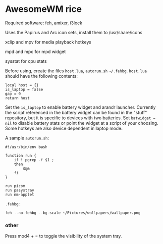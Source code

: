 # AwesomeWM rice
Required software: feh, amixer, i3lock

Uses the Papirus and Arc icon sets, install them to /usr/share/icons

xclip and mpv for media playback hotkeys

mpd and mpc for mpd widget

sysstat for cpu stats

Before using, create the files `host.lua`, `autorun.sh` `~/.fehbg`. `host.lua` should have the following contents:

```
local host = {}
is_laptop = false
gap = 0
return host
```

Set the `is_laptop` to enable battery widget and arandr launcher. Currently the script referenced in the battery widget can be found in the "stuff" repository, but it is specific to devices with two batteries. Set `batwidget = nil` to disable battery stats or point the widget at a script of your choosing. Some hotkeys are also device dependent in laptop mode.

A sample `autorun.sh`:

```
#!/usr/bin/env bash

function run {
    if ! pgrep -f $1 ;
    then
        $@&
    fi
}

run picom
run pasystray
run nm-applet
```

`.fehbg`:

```
feh --no-fehbg --bg-scale ~/Pictures/wallpapers/wallpaper.png
```

### other
Press mod4 + = to toggle the visibility of the system tray.
